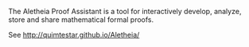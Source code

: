 The Aletheia Proof Assistant is a tool for interactively develop, analyze, store and share mathematical formal proofs.

See <http://quimtestar.github.io/Aletheia/>

